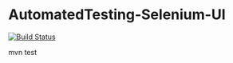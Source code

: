 # AutomatedTesting-Selenium-UI

[![Build Status](https://travis-ci.org/javasetraining/AutomatedTesting-Selenium-UI.svg?branch=master)](https://github.com/javasetraining/AutomatedTesting-Selenium-UI)

mvn test
